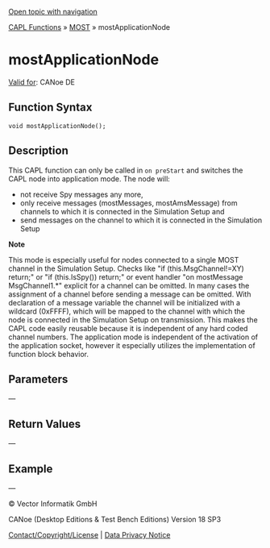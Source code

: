 [Open topic with navigation](../../../../../CANoeDEFamily.htm#Topics/CAPLFunctions/MOST/Functions/CAPLfunctionMOSTApplicationNode.md)

[CAPL Functions](../../CAPLfunctions.md) » [MOST](../CAPLfunctionsMOSTOverview.md) » mostApplicationNode

# mostApplicationNode

[Valid for](../../../Shared/FeatureAvailability.md): CANoe DE

## Function Syntax

```plaintext
void mostApplicationNode();
```

## Description

This CAPL function can only be called in `on preStart` and switches the CAPL node into application mode. The node will:

- not receive Spy messages any more,
- only receive messages (mostMessages, mostAmsMessage) from channels to which it is connected in the Simulation Setup and
- send messages on the channel to which it is connected in the Simulation Setup

**Note**

This mode is especially useful for nodes connected to a single MOST channel in the Simulation Setup. Checks like "if (this.MsgChannel!=XY) return;" or "if (this.IsSpy()) return;" or event handler "on mostMessage MsgChannel1.*" explicit for a channel can be omitted. In many cases the assignment of a channel before sending a message can be omitted. With declaration of a message variable the channel will be initialized with a wildcard (0xFFFF), which will be mapped to the channel with which the node is connected in the Simulation Setup on transmission. This makes the CAPL code easily reusable because it is independent of any hard coded channel numbers. The application mode is independent of the activation of the application socket, however it especially utilizes the implementation of function block behavior.

## Parameters

—

## Return Values

—

## Example

—

© Vector Informatik GmbH

CANoe (Desktop Editions & Test Bench Editions) Version 18 SP3

[Contact/Copyright/License](../../../Shared/ContactCopyrightLicense.md) | [Data Privacy Notice](https://www.vector.com/int/en/company/get-info/privacy-policy/)

